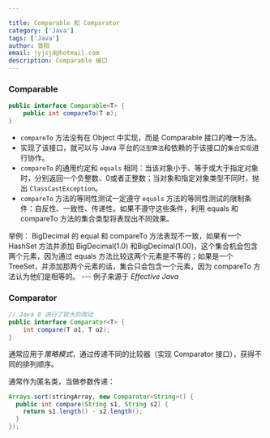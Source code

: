 ```yaml
---

title: Comparable 和 Comparator
category: ['Java']
tags: ['Java']
author: 景阳
email: jyjsjd@hotmail.com
description: Comparable 接口
---
```


### Comparable 

```java
public interface Comparable<T> {
    public int compareTo(T o);
}
```

* `compareTo` 方法没有在 Object 中实现，而是 Comparable 接口的唯一方法。
* 实现了该接口，就可以与 Java 平台的`泛型算法`和依赖的于该接口的`集合实现`进行协作。
* `compareTo` 的通用约定和 `equals` 相同：当该对象小于、等于或大于指定对象时，分别返回一个负整数、0或者正整数；当对象和指定对象类型不同时，抛出 `ClassCastException`。
* `compareTo` 方法的等同性测试一定遵守 `equals` 方法的等同性测试的限制条件：自反性、一致性、传递性。如果不遵守这些条件，利用 equals 和 compareTo 方法的集合类型将表现出不同效果。

举例：
BigDecimal 的 equal 和 compareTo 方法表现不一致，如果有一个 HashSet 方法并添加 BigDecimal(1.0) 和BigDecimal(1.00)，这个集合机会包含两个元素，因为通过 equals 方法比较这两个元素是不等的；如果是一个 TreeSet，并添加那两个元素的话，集合只会包含一个元素，因为 compareTo 方法认为他们是相等的。 --- 例子来源于 *Effective Java*


### Comparator

```java
// Java 8 进行了较大的改动
public interface Comparator<T> {
    int compare(T o1, T o2);
}
```
通常应用于*策略模式*，通过传递不同的比较器（实现 Comparator 接口），获得不同的排列顺序。

通常作为匿名类，当做参数传递：
```java
Arrays.sort(stringArray, new Comparator<String>() { 
  public int compare(String s1, String s2) { 
    return s1.length() - s2.length(); 
  } 
});
```
